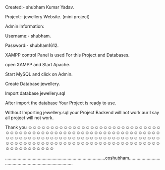 Created:- shubham Kumar Yadav.

Project:- jewellery Website. (mini project)

Admin Information:

Username:- shubham. 

Password:- shubham1612.

XAMPP control Panel is used For this Project and Databases.

open XAMPP and Start Apache.

Start MySQL and click on Admin.

Create Database jewellery.

Import database jewellery.sql

After import the database Your Project is ready to use.

Without Importing jewellery.sql your Project Backend will not work aur I say all project will not work.

Thank you ☺☺☺☺☺☺☺☺☺☺☺☺☺☺☺☺☺☺☺☺☺☺☺☺☺☺☺☺☺☺☺☺☺☺☺☺☺☺☺☺☺☺☺☺☺☺☺☺☺☺☺☺☺☺☺☺☺☺☺☺☺☺☺☺☺☺☺☺☺☺☺☺☺☺☺☺☺☺☺☺☺☺☺☺☺☺☺☺☺☺☺☺☺☺☺☺☺☺☺☺☺☺☺☺☺☺☺☺☺☺☺☺☺☺☺☺☺☺☺☺☺☺☺☺☺☺☺☺☺☺☺☺☺☺☺☺☺☺☺☺☺☺☺☺☺☺

................................................................................coshubham...............................................................................
